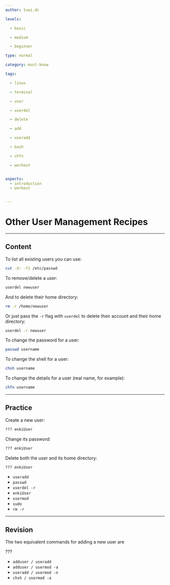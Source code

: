 ```yaml
---
author: tuwi.dc

levels:

  - basic

  - medium

  - beginner

type: normal

category: must-know

tags:

  - linux

  - terminal

  - user

  - userdel

  - delete

  - add

  - useradd

  - bash

  - chfn

  - workout


aspects:
  - introduction
  - workout


---
```


# Other User Management Recipes

---
## Content

To list all existing users you can use:
```bash
cut -d: -f1 /etc/passwd
```
To remove/delete a user:
```bash
userdel newuser
```
And to delete their home directory:
```bash
rm -r /home/newuser
```
Or just pass the `-r` flag with `userdel` to delete their account and their home directory:
```bash
userdel -r newuser
```
To change the password for a user:
```bash
passwd username
```
To change the shell for a user:
```bash
chsh username
```
To change the details for a user (real name, for example):
```bash
chfn username
```

---
## Practice

Create a new user:
```bash
??? enkiUser
```
Change its password:
```bash
??? enkiUser
```
Delete both the user and its home directory:
```bash
??? enkiUser
```

* `useradd`
* `passwd`
* `userdel -r`
* `enkiUser`
* `usermod`
* `sudo`
* `rm -r`

---
## Revision

The two equivalent commands for adding a new user are

???

* `adduser / useradd`
* `adduser / usermod -a`
* `useradd / usermod -n`
* `chsh / usermod -a`

 
